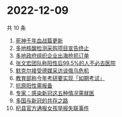 # 2022-12-09

共 10 条

<!-- BEGIN -->
<!-- 最后更新时间 Fri Dec 09 2022 02:16:24 GMT+0800 (China Standard Time) -->

1. [死神千年血战篇更新](https://www.zhihu.com/search?q=死神千年血战篇更新)
1. [多地核酸检测采购项目宣告终止](https://www.zhihu.com/search?q=多地核酸检测采购项目宣告终止)
1. [多地政府组织企业出海抢抓订单](https://www.zhihu.com/search?q=多地政府组织企业出海抢抓订单)
1. [张文宏团队称阳性后99.5%的人不必去医院](https://www.zhihu.com/search?q=张文宏团队称阳性后99.5%的人不必去医院)
1. [默克尔接受德媒采访谈俄乌危机](https://www.zhihu.com/search?q=默克尔接受德媒采访谈俄乌危机)
1. [教育部称今年考研要实现「如期考试」](https://www.zhihu.com/search?q=教育部称今年考研要实现「如期考试」)
1. [抗原阳性需报备](https://www.zhihu.com/search?q=抗原阳性需报备)
1. [专家：感染新冠这五种情况需就医](https://www.zhihu.com/search?q=专家：感染新冠这五种情况需就医)
1. [多国与新冠的共存之路](https://www.zhihu.com/search?q=多国与新冠的共存之路)
1. [杞县官方通报女孩举报失联事件](https://www.zhihu.com/search?q=杞县官方通报女孩举报失联事件)

<!-- END -->
